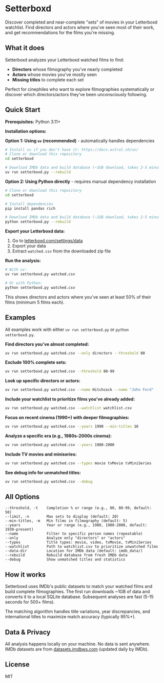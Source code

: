 # Setterboxd

Discover completed and near-complete "sets" of movies in your Letterboxd watchlist. Find directors and actors where you've seen most of their work, and get recommendations for the films you're missing.

## What it does

Setterboxd analyzes your Letterboxd watched films to find:
- **Directors** whose filmography you've nearly completed
- **Actors** whose movies you've mostly seen
- **Missing titles** to complete each set

Perfect for cinephiles who want to explore filmographies systematically or discover which directors/actors they've been unconsciously following.

## Quick Start

**Prerequisites:** Python 3.11+

**Installation options:**

**Option 1: Using `uv` (recommended)** - automatically handles dependencies

```bash
# Install uv if you don't have it: https://docs.astral.sh/uv/
# Clone or download this repository
cd setterboxd

# Download IMDb data and build database (~1GB download, takes 2-5 minutes)
uv run setterboxd.py --rebuild
```

**Option 2: Using Python directly** - requires manual dependency installation

```bash
# Clone or download this repository
cd setterboxd

# Install dependencies
pip install pandas rich

# Download IMDb data and build database (~1GB download, takes 2-5 minutes)
python setterboxd.py --rebuild
```

**Export your Letterboxd data:**

1. Go to [letterboxd.com/settings/data](https://letterboxd.com/settings/data)
2. Export your data
3. Extract `watched.csv` from the downloaded zip file

**Run the analysis:**

```bash
# With uv:
uv run setterboxd.py watched.csv

# Or with Python:
python setterboxd.py watched.csv
```

This shows directors and actors where you've seen at least 50% of their films (minimum 5 films each).

## Examples

All examples work with either `uv run setterboxd.py` or `python setterboxd.py`.

**Find directors you've almost completed:**

```bash
uv run setterboxd.py watched.csv --only directors --threshold 80
```

**Exclude 100% complete sets:**

```bash
uv run setterboxd.py watched.csv --threshold 80-99
```

**Look up specific directors or actors:**

```bash
uv run setterboxd.py watched.csv --name Hitchcock --name "John Ford"
```

**Include your watchlist to prioritize films you've already added:**

```bash
uv run setterboxd.py watched.csv --watchlist watchlist.csv
```

**Focus on recent cinema (1990+) with deeper filmographies:**

```bash
uv run setterboxd.py watched.csv --years 1990 --min-titles 10
```

**Analyze a specific era (e.g., 1980s-2000s cinema):**

```bash
uv run setterboxd.py watched.csv --years 1980-2000
```

**Include TV movies and miniseries:**

```bash
uv run setterboxd.py watched.csv --types movie tvMovie tvMiniSeries
```

**See debug info for unmatched titles:**

```bash
uv run setterboxd.py watched.csv --debug
```

## All Options

```
--threshold, -t    Completion % or range (e.g., 80, 80-99, default: 50)
--limit, -n        Max sets to display (default: 20)
--min-titles, -m   Min films in filmography (default: 5)
--years            Year or range (e.g., 1980, 1980-2000, default: 1930-present)
--name             Filter to specific person names (repeatable)
--only             Analyze only "directors" or "actors"
--types            Title types: movie, video, tvMovie, tvMiniSeries
--watchlist        Path to watchlist.csv to prioritize unwatched films
--data-dir         Location for IMDb data (default: imdb_data/)
--rebuild          Rebuild database from fresh IMDb data
--debug            Show unmatched titles and statistics
```

## How it works

Setterboxd uses IMDb's public datasets to match your watched films and build complete filmographies. The first run downloads ~1GB of data and converts it to a local SQLite database. Subsequent analyses are fast (5-15 seconds for 500+ films).

The matching algorithm handles title variations, year discrepancies, and international titles to maximize match accuracy (typically 95%+).

## Data & Privacy

All analysis happens locally on your machine. No data is sent anywhere. IMDb datasets are from [datasets.imdbws.com](https://datasets.imdbws.com/) (updated daily by IMDb).

## License

MIT
